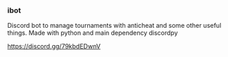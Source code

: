 ### ibot
Discord bot to manage tournaments with anticheat and some other useful things.
Made with python and main dependency discordpy

https://discord.gg/79kbdEDwnV
